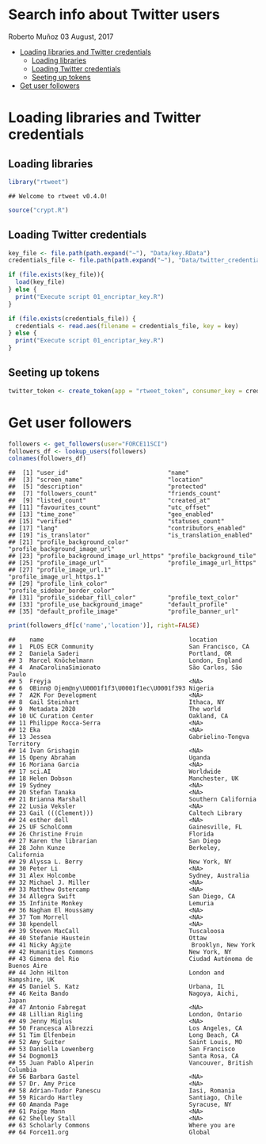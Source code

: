 Search info about Twitter users
================
Roberto Muñoz
03 August, 2017

-   [Loading libraries and Twitter credentials](#loading-libraries-and-twitter-credentials)
    -   [Loading libraries](#loading-libraries)
    -   [Loading Twitter credentials](#loading-twitter-credentials)
    -   [Seeting up tokens](#seeting-up-tokens)
-   [Get user followers](#get-user-followers)

Loading libraries and Twitter credentials
=========================================

Loading libraries
-----------------

``` r
library("rtweet")
```

    ## Welcome to rtweet v0.4.0!

``` r
source("crypt.R")
```

Loading Twitter credentials
---------------------------

``` r
key_file <- file.path(path.expand("~"), "Data/key.RData")
credentials_file <- file.path(path.expand("~"), "Data/twitter_credentials.dat")

if (file.exists(key_file)){
  load(key_file)
} else {
  print("Execute script 01_encriptar_key.R")
}

if (file.exists(credentials_file)) {
  credentials <- read.aes(filename = credentials_file, key = key)
} else {
  print("Execute script 01_encriptar_key.R")
}
```

Seeting up tokens
-----------------

``` r
twitter_token <- create_token(app = "rtweet_token", consumer_key = credentials$consumer_key, consumer_secret = credentials$consumer_secret)
```

Get user followers
==================

``` r
followers <- get_followers(user="FORCE11SCI")
followers_df <- lookup_users(followers)
colnames(followers_df)
```

    ##  [1] "user_id"                            "name"                              
    ##  [3] "screen_name"                        "location"                          
    ##  [5] "description"                        "protected"                         
    ##  [7] "followers_count"                    "friends_count"                     
    ##  [9] "listed_count"                       "created_at"                        
    ## [11] "favourites_count"                   "utc_offset"                        
    ## [13] "time_zone"                          "geo_enabled"                       
    ## [15] "verified"                           "statuses_count"                    
    ## [17] "lang"                               "contributors_enabled"              
    ## [19] "is_translator"                      "is_translation_enabled"            
    ## [21] "profile_background_color"           "profile_background_image_url"      
    ## [23] "profile_background_image_url_https" "profile_background_tile"           
    ## [25] "profile_image_url"                  "profile_image_url_https"           
    ## [27] "profile_image_url.1"                "profile_image_url_https.1"         
    ## [29] "profile_link_color"                 "profile_sidebar_border_color"      
    ## [31] "profile_sidebar_fill_color"         "profile_text_color"                
    ## [33] "profile_use_background_image"       "default_profile"                   
    ## [35] "default_profile_image"              "profile_banner_url"

``` r
print(followers_df[c('name','location')], right=FALSE)
```

    ##    name                                         location                      
    ## 1  PLOS ECR Community                           San Francisco, CA             
    ## 2  Daniela Saderi                               Portland, OR                  
    ## 3  Marcel Knöchelmann                           London, England               
    ## 4  AnaCarolinaSimionato                         São Carlos, São Paulo         
    ## 5  Freyja                                       <NA>                          
    ## 6  OBinn@ Ojem@ny\U0001f1f3\U0001f1ec\U0001f393 Nigeria                       
    ## 7  A2K For Development                          <NA>                          
    ## 8  Gail Steinhart                               Ithaca, NY                    
    ## 9  Metadata 2020                                The world                     
    ## 10 UC Curation Center                           Oakland, CA                   
    ## 11 Philippe Rocca-Serra                         <NA>                          
    ## 12 Eka                                          <NA>                          
    ## 13 Jessea                                       Gabrielino-Tongva Territory   
    ## 14 Ivan Grishagin                               <NA>                          
    ## 15 Openy Abraham                                Uganda                        
    ## 16 Moriana Garcia                               <NA>                          
    ## 17 sci.AI                                       Worldwide                     
    ## 18 Helen Dobson                                 Manchester, UK                
    ## 19 Sydney                                       <NA>                          
    ## 20 Stefan Tanaka                                <NA>                          
    ## 21 Brianna Marshall                             Southern California           
    ## 22 Lusia Veksler                                <NA>                          
    ## 23 Gail (((Clement)))                           Caltech Library               
    ## 24 esther dell                                  <NA>                          
    ## 25 UF ScholComm                                 Gainesville, FL               
    ## 26 Christine Fruin                              Florida                       
    ## 27 Karen the librarian                          San Diego                     
    ## 28 John Kunze                                   Berkeley, California          
    ## 29 Alyssa L. Berry                              New York, NY                  
    ## 30 Peter Li                                     <NA>                          
    ## 31 Alex Holcombe                                Sydney, Australia             
    ## 32 Michael J. Miller                            <NA>                          
    ## 33 Matthew Ostercamp                            <NA>                          
    ## 34 Allegra Swift                                San Diego, CA                 
    ## 35 Infinite Monkey                              Lemuria                       
    ## 36 Nagham El Houssamy                           <NA>                          
    ## 37 Tom Morrell                                  <NA>                          
    ## 38 kpendell                                     <NA>                          
    ## 39 Steven MacCall                               Tuscaloosa                    
    ## 40 Stefanie Haustein                            Ottaw                         
    ## 41 Nicky Agⓐte                                  Brooklyn, New York            
    ## 42 Humanities Commons                           New York, NY                  
    ## 43 Gimena del Rio                               Ciudad Autónoma de Buenos Aire
    ## 44 John Hilton                                  London and Hampshire, UK      
    ## 45 Daniel S. Katz                               Urbana, IL                    
    ## 46 Keita Bando                                  Nagoya, Aichi, Japan          
    ## 47 Antonio Fabregat                             <NA>                          
    ## 48 Lillian Rigling                              London, Ontario               
    ## 49 Jenny Miglus                                 <NA>                          
    ## 50 Francesca Albrezzi                           Los Angeles, CA               
    ## 51 Tim Elfenbein                                Long Beach, CA                
    ## 52 Amy Suiter                                   Saint Louis, MO               
    ## 53 Daniella Lowenberg                           San Francisco                 
    ## 54 Dogmom13                                     Santa Rosa, CA                
    ## 55 Juan Pablo Alperin                           Vancouver, British Columbia   
    ## 56 Barbara Gastel                               <NA>                          
    ## 57 Dr. Amy Price                                <NA>                          
    ## 58 Adrian-Tudor Panescu                         Iasi, Romania                 
    ## 59 Ricardo Hartley                              Santiago, Chile               
    ## 60 Amanda Page                                  Syracuse, NY                  
    ## 61 Paige Mann                                   <NA>                          
    ## 62 Shelley Stall                                <NA>                          
    ## 63 Scholarly Commons                            Where you are                 
    ## 64 Force11.org                                  Global
